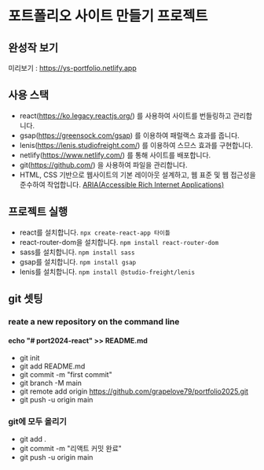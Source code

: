 # 포트폴리오 사이트 만들기 프로젝트

## 완성작 보기 
미리보기 : https://ys-portfolio.netlify.app

## 사용 스택
- react(https://ko.legacy.reactjs.org/) 를 사용하여 사이트를 번들링하고 관리합니다.
- gsap(https://greensock.com/gsap) 를 이용하여 패럴랙스 효과를 줍니다.
- lenis(https://lenis.studiofreight.com/) 를 이용하여 스므스 효과를 구현합니다.
- netlify(https://www.netlify.com/) 를 통해 사이트를 배포합니다.
- git(https://github.com/) 을 사용하여 파일을 관리합니다.
- HTML, CSS 기반으로 웹사이트의 기본 레이아웃 설계하고, 웹 표준 및 웹 접근성을 준수하여 작업합니다. [ARIA(Accessible Rich Internet Applications)](https://developer.mozilla.org/en-US/docs/Web/Accessibility/ARIA/Roles)

## 프로젝트 실행
- react를 설치합니다. `npx create-react-app 타이틀`
- react-router-dom을 설치합니다. `npm install react-router-dom`
- sass를 설치합니다. `npm install sass`
- gsap를 설치합니다. `npm install gsap`
- lenis를 설치합니다. `npm install @studio-freight/lenis`

## git 셋팅
### reate a new repository on the command line
#### echo "# port2024-react" >> README.md
- git init
- git add README.md
- git commit -m "first commit"
- git branch -M main
- git remote add origin https://github.com/grapelove79/portfolio2025.git
- git push -u origin main

### git에 모두 올리기
- git add .
- git commit -m "리액트 커밋 완료"
- git push -u origin main